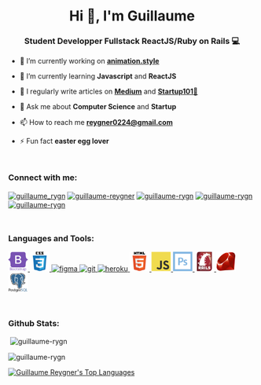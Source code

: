 <h1 align="center">Hi 👋, I'm Guillaume</h1>

<h3 align="center">Student Developper Fullstack ReactJS/Ruby on Rails 💻</h3>

- 🔭 I’m currently working on **[animation.style](https://github.com/guillaume-rygn/animation.style)**

- 🌱 I’m currently learning **Javascript** and **ReactJS**

- 📝 I regularly write articles on **[Medium](https://medium.com/@guillaume-reygner)** and **[Startup101🚀](https://www.startup101.cf/)**

- 💬 Ask me about **Computer Science** and **Startup** 

- 📫 How to reach me **reygner0224@gmail.com**

- ⚡ Fun fact **easter egg lover**

<h3 align="left" style="margin-top:50px">Connect with me:</h3>

<p align="left">
<a href="https://twitter.com/guillaume_rygn" target="blank"><img align="center" src="https://raw.githubusercontent.com/rahuldkjain/github-profile-readme-generator/master/src/images/icons/Social/twitter.svg" alt="guillaume_rygn" height="30" width="40" /></a>
<a href="https://linkedin.com/in/guillaume-reygner" target="blank"><img align="center" src="https://raw.githubusercontent.com/rahuldkjain/github-profile-readme-generator/master/src/images/icons/Social/linked-in-alt.svg" alt="guillaume-reygner" height="30" width="40" /></a>
<a href="https://guillaume-reygner.medium.com/" target="blank"><img align="center" src="https://raw.githubusercontent.com/rahuldkjain/github-profile-readme-generator/master/src/images/icons/Social/medium.svg" alt="guillaume-rygn" height="30" width="40" /></a>
<a href="https://www.codewars.com/users/Guillaume_rygn" target="blank"><img align="center" src="https://www.codewars.com/packs/assets/logo.61192cf7.svg" alt="guillaume-rygn" height="30" width="30" /></a>
<a href="https://codepen.io/guillaume-rygn/" target="blank"><img align="center" src="https://www.vectorlogo.zone/logos/codepen/codepen-icon.svg" alt="guillaume-rygn" height="30" width="30" /></a>
</p>

<h3 align="left" style="margin-top:50px">Languages and Tools:</h3>

<p align="left"> <a href="https://getbootstrap.com" target="_blank" rel="noreferrer"> <img src="https://raw.githubusercontent.com/devicons/devicon/master/icons/bootstrap/bootstrap-plain-wordmark.svg" alt="bootstrap" width="40" height="40"/> </a> <a href="https://www.w3schools.com/css/" target="_blank" rel="noreferrer"> <img src="https://raw.githubusercontent.com/devicons/devicon/master/icons/css3/css3-original-wordmark.svg" alt="css3" width="40" height="40"/> </a> <a href="https://www.figma.com/" target="_blank" rel="noreferrer"> <img src="https://www.vectorlogo.zone/logos/figma/figma-icon.svg" alt="figma" width="40" height="40"/> </a> <a href="https://git-scm.com/" target="_blank" rel="noreferrer"> <img src="https://www.vectorlogo.zone/logos/git-scm/git-scm-icon.svg" alt="git" width="40" height="40"/> </a> <a href="https://heroku.com" target="_blank" rel="noreferrer"> <img src="https://www.vectorlogo.zone/logos/heroku/heroku-icon.svg" alt="heroku" width="40" height="40"/> </a> <a href="https://www.w3.org/html/" target="_blank" rel="noreferrer"> <img src="https://raw.githubusercontent.com/devicons/devicon/master/icons/html5/html5-original-wordmark.svg" alt="html5" width="40" height="40"/> </a> <a href="https://developer.mozilla.org/en-US/docs/Web/JavaScript" target="_blank" rel="noreferrer"> <img src="https://raw.githubusercontent.com/devicons/devicon/master/icons/javascript/javascript-original.svg" alt="javascript" width="40" height="40"/> </a> <a href="https://www.photoshop.com/en" target="_blank" rel="noreferrer"> <img src="https://raw.githubusercontent.com/devicons/devicon/master/icons/photoshop/photoshop-line.svg" alt="photoshop" width="40" height="40"/> </a> <a href="https://rubyonrails.org" target="_blank" rel="noreferrer"> <img src="https://raw.githubusercontent.com/devicons/devicon/master/icons/rails/rails-original-wordmark.svg" alt="rails" width="40" height="40"/> </a> <a href="https://www.ruby-lang.org/en/" target="_blank" rel="noreferrer"> <img src="https://raw.githubusercontent.com/devicons/devicon/master/icons/ruby/ruby-original.svg" alt="ruby" width="40" height="40"/> </a> <a href="https://www.postgresql.org" target="_blank" rel="noreferrer"> <img src="https://raw.githubusercontent.com/devicons/devicon/master/icons/postgresql/postgresql-original-wordmark.svg" alt="postgresql" width="40" height="40"/> </a> </p>

<h3 align="left" style="margin-top:50px">Github Stats:</h3>

<p>&nbsp;<img align="center" src="https://github-readme-stats.vercel.app/api?username=guillaume-rygn&show_icons=true&locale=en" alt="guillaume-rygn" /></p>

<p><img align="center" src="https://github-readme-streak-stats.herokuapp.com/?user=guillaume-rygn&" alt="guillaume-rygn" /></p>

<a href="https://github.com/guillaume-rygn/github-readme-stats"><img alt="Guillaume Reygner's Top Languages" src="https://github-readme-stats.vercel.app/api/top-langs/?username=guillaume-rygn&langs_count=8&count_private=true&&layout=compact" /></a>
















